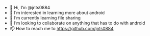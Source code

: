 - 👋 Hi, I’m @jnts0884
- 👀 I’m interested in learning more about android 
- 🌱 I’m currently learning file sharing
- 💞️ I’m looking to collaborate on anything that has to do with android
- 📫 How to reach me to
https://github.com/jnts0884
<!---
jnts0884/jnts0884 is a ✨ sp
--->
